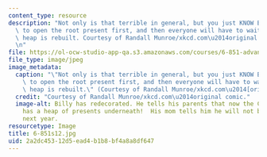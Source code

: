 ```yaml
---
content_type: resource
description: "Not only is that terrible in general, but you just KNOW Billy's going\
  \ to open the root present first, and then everyone will have to wait while the\
  \ heap is rebuilt. Courtesy of Randall Munroe/xkcd.com\u2014original comic.\r\n\r\
  \n"
file: https://ol-ocw-studio-app-qa.s3.amazonaws.com/courses/6-851-advanced-data-structures-spring-2012/2a2dc45312d5ead4b1b8bf4a8a8df647_6-851s12.jpg
file_type: image/jpeg
image_metadata:
  caption: "\"Not only is that terrible in general, but you just KNOW Billy's going\
    \ to open the root present first, and then everyone will have to wait while the\
    \ heap is rebuilt.\" (Courtesy of Randall Munroe/xkcd.com\u2014[original comic](http://xkcd.com/835/).)"
  credit: "Courtesy of Randall Munroe/xkcd.com\u2014original comic."
  image-alt: Billy has redecorated. He tells his parents that now the Christmas tree
    has a heap of presents underneath!  His mom tells him he will not be invited home
    next year.
resourcetype: Image
title: 6-851s12.jpg
uid: 2a2dc453-12d5-ead4-b1b8-bf4a8a8df647
---
```

